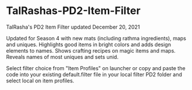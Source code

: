 # TalRashas-PD2-Item-Filter <br>
TalRasha's PD2 Item Filter updated December 20, 2021 <br>

Updated for Season 4 with new mats (including rathma ingredients), maps and uniques. Highlights good items in bright colors and adds design elements to names. Shows crafting recipes on magic items and maps. Reveals names of most uniques and sets unid.<br>

Select filter choice from "Item Profiles" on launcher or copy and paste the code into your existing default.filter file in your local filter PD2 folder and select local on item profiles.
